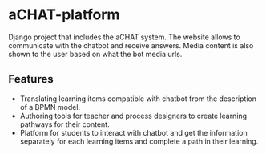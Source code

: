 # aCHAT-platform

Django project that includes the aCHAT system. The website allows to communicate with the chatbot and receive answers. Media content is also shown to the user based on what the bot media urls.

## Features
- Translating learning items compatible with chatbot from the description of a BPMN model.
- Authoring tools for teacher and process designers to create learning pathways for their content.
- Platform for students to interact with chatbot and get the information separately for each learning items and complete a path in their learning.

